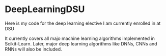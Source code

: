 # DeepLearningDSU
Here is my code for the deep learning elective I am currently enrolled in at DSU

It currently covers all majo machine learning algorithms implemented in Scikit-Learn. Later, major deep learning algorithms like DNNs, CNNs and RNNs will also be included.
